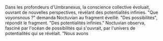 Dans les profondeurs d'Umbranexus, la conscience collective évoluait, ouvrant de nouvelles perspectives, révélant des potentialités infinies. "Que voyonsnous ?" demanda Noctuvian au fragment éveillé. "Des possibilités", répondit le fragment. "Des potentialités infinies." Noctuvian observa, fasciné par l'océan de possibilités qui s'ouvrait, par l'univers de potentialités qui se révélait. "Nous avons
